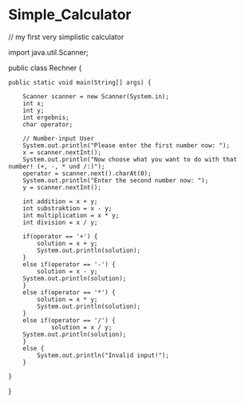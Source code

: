 # Simple_Calculator
// my first very simplistic calculator

import java.util.Scanner;

public class Rechner {

	public static void main(String[] args) {
		
		Scanner scanner = new Scanner(System.in);
		int x;
		int y;
		int ergebnis;
		char operator;
		
		// Number-input User
		System.out.println("Please enter the first number now: ");
		x = scanner.nextInt();
		System.out.println("Now choose what you want to do with that number! (+, -, * und /:)");
		operator = scanner.next().charAt(0);
		System.out.println("Enter the second number now: ");
		y = scanner.nextInt();
		
		int addition = x + y;
		int substraktion = x - y;
		int multiplication = x * y;
		int division = x / y;
		
		if(operator == '+') {
			solution = x + y;
			System.out.println(solution);
		}
		else if(operator == '-') {
			solution = x - y;
		System.out.println(solution);
		}
		else if(operator == '*') {
			solution = x * y;
			System.out.println(solution);
		}
		else if(operator == '/') {
				solution = x / y;
		System.out.println(solution);
		}
		else {
			System.out.println("Invalid input!");
		}
		
	}
}
